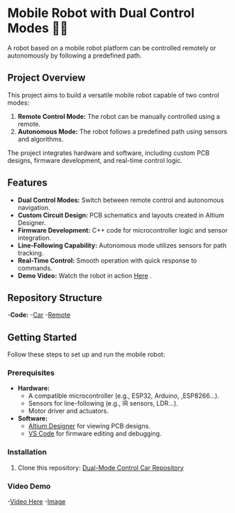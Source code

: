 # Mobile Robot with Dual Control Modes 🤖🚗

A robot based on a mobile robot platform can be controlled remotely or autonomously by following a predefined path.

## Project Overview
This project aims to build a versatile mobile robot capable of two control modes:
1. **Remote Control Mode:** The robot can be manually controlled using a remote.
2. **Autonomous Mode:** The robot follows a predefined path using sensors and algorithms.

The project integrates hardware and software, including custom PCB designs, firmware development, and real-time control logic.

## Features
- **Dual Control Modes:** Switch between remote control and autonomous navigation.
- **Custom Circuit Design:** PCB schematics and layouts created in Altium Designer.
- **Firmware Development:** C++ code for microcontroller logic and sensor integration.
- **Line-Following Capability:** Autonomous mode utilizes sensors for path tracking.
- **Real-Time Control:** Smooth operation with quick response to commands.
- **Demo Video:** Watch the robot in action [Here](https://youtu.be/TzDKLDsIgCA)
.

## Repository Structure
-**Code:**
-[Car]([https://youtu.be/TzDKLDsIgCA](https://github.com/nguyenbinh-shark/Dual-Mode_Control_Car/blob/main/dual-control%20car/car/code/src/main.cpp))
-[Remote]([https://youtu.be/TzDKLDsIgCA](https://github.com/nguyenbinh-shark/Dual-Mode_Control_Car/blob/main/dual-control%20car/remote/remotevscode/src/main.cpp))
## Getting Started
Follow these steps to set up and run the mobile robot:

### Prerequisites
- **Hardware:**
  - A compatible microcontroller (e.g., ESP32, Arduino, ,ESP8266...).
  - Sensors for line-following (e.g., IR sensors, LDR...).
  - Motor driver and actuators.
- **Software:**
  - [Altium Designer](https://www.altium.com/) for viewing PCB designs.
  - [VS Code](https://code.visualstudio.com/) for firmware editing and debugging.

### Installation
1. Clone this repository:
   [Dual-Mode Control Car Repository](https://github.com/nguyenbinh-shark/Dual-Mode_Control_Car)

### Video Demo
-[Video Here](https://youtu.be/TzDKLDsIgCA)
-[Image](https://github.com/nguyenbinh-shark/Dual-Mode_Control_Car/tree/main/dual-control%20car/Image)

